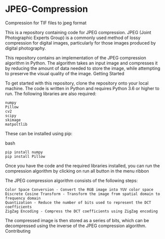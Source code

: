 # JPEG-Compression
Compression for TIF files to jpeg format

This is a repository containing code for JPEG compression. JPEG (Joint Photographic Experts Group) is a commonly used method of lossy compression for digital images, particularly for those images produced by digital photography.

This repository contains an implementation of the JPEG compression algorithm in Python. The algorithm takes an input image and compresses it by reducing the amount of data needed to store the image, while attempting to preserve the visual quality of the image.
Getting Started

To get started with this repository, clone the repository onto your local machine. The code is written in Python and requires Python 3.6 or higher to run. The following libraries are also required:

    numpy
    Pillow
    cv2
    scipy
    skimage
    matpoltlib

These can be installed using pip:

bash

    pip install numpy
    pip install Pillow

Once you have the code and the required libraries installed, you can run the compression algorithm by clicking on run all button in the menu ribbon


The JPEG compression algorithm consists of the following steps:

    Color Space Conversion - Convert the RGB image into YUV color space
    Discrete Cosine Transform - Transform the image from spatial domain to frequency domain
    Quantization - Reduce the number of bits used to represent the DCT coefficients
    ZigZag Encoding - Compress the DCT coefficients using ZigZag encoding

The compressed image is then stored as a series of bits, which can be decompressed using the inverse of the JPEG compression algorithm.
Contributing
